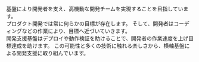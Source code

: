 基盤により開発者を支え、高機動な開発チームを実現することを目指しています。

プロダクト開発では常に何らかの目標が存在します。
そして、開発者はコーディングなどの作業により、目標へ近づいていきます。

開発支援基盤はデプロイや動作検証を助けることで、開発者の作業速度を上げ目標達成を助けます。
この可能性と多くの技術に触れる楽しさから、横軸基盤による開発支援に取り組んでいます。

<style>
  p {
    margin: 0;
    word-break: break-word;
  }
</style>
